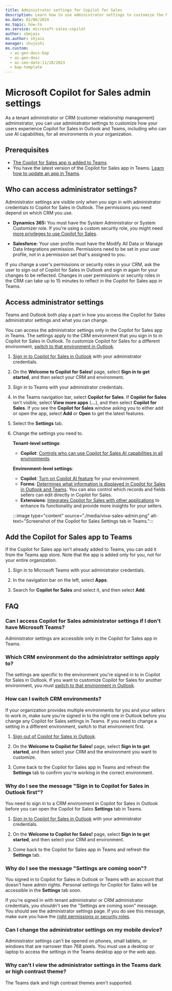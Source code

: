 ```yaml
---
title: Administrator settings for Copilot for Sales
description: Learn how to use administrator settings to customize the Microsoft Copilot for Sales experience in Outlook and Teams.
ms.date: 02/06/2024
ms.topic: how-to
ms.service: microsoft-sales-copilot
author: sbmjais
ms.author: shjais
manager: shujoshi
ms.custom:
  - ai-gen-docs-bap
  - ai-gen-desc
  - ai-seo-date:11/28/2023
  - bap-template
---
```


# Microsoft Copilot for Sales admin settings

As a tenant administrator or CRM (customer relationship management) administrator, you can use administrator settings to customize how your users experience Copilot for Sales in Outlook and Teams, including who can use AI capabilities, for all environments in your organization.

## Prerequisites

- [The Copilot for Sales app is added to Teams](#add-the-copilot-for-sales-app-to-teams).
- You have the latest version of the Copilot for Sales app in Teams. [Learn how to update an app in Teams](https://support.microsoft.com/office/update-an-app-in-teams-3d53d136-5c5d-4dfa-9602-01e6fdd8015b).

## Who can access administrator settings?

Administrator settings are visible only when you sign in with administrator credentials to Copilot for Sales in Outlook. The permissions you need depend on which CRM you use.

- **Dynamics 365:** You must have the System Administrator or System Customizer role. If you're using a custom security role, you might need [more privileges to use Copilot for Sales](install-viva-sales.md#additional-privileges-required-for-dynamics-365-customers).

- **Salesforce:** Your user profile must have the Modify All Data or Manage Data Integrations permission. Permissions need to be set in your user profile, not in a permission set that's assigned to you.

If you change a user's permissions or security roles in your CRM, ask the user to sign out of Copilot for Sales in Outlook and sign in again for your changes to be reflected. Changes in user permissions or security roles in the CRM can take up to 15 minutes to reflect in the Copilot for Sales app in Teams.

## Access administrator settings

Teams and Outlook both play a part in how you access the Copilot for Sales administrator settings and what you can change.

You can access the administrator settings only in the Copilot for Sales app in Teams. The settings apply to the CRM environment that you sign in to in Copilot for Sales in Outlook. To customize Copilot for Sales for a different environment, [switch to that environment in Outlook](#how-can-i-switch-crm-environments).

1. [Sign in to Copilot for Sales in Outlook](use-sales-copilot-outlook.md) with your administrator credentials.

1. On the **Welcome to Copilot for Sales!** page, select **Sign in to get started**, and then select your CRM and environment.

1. Sign in to Teams with your administrator credentials.

1. In the Teams navigation bar, select **Copilot for Sales**. If **Copilot for Sales** isn't visible, select **View more apps** (**&hellip;**), and then select **Copilot for Sales**. If you see the **Copilot for Sales** window asking you to either add or open the app, select **Add** or **Open** to get the latest features.

1. Select the **Settings** tab.

1. Change the settings you need to.

    **Tenant-level settings**:

      - **Copilot**: [Controls who can use Copilot for Sales AI capabilities in all environments](./suggested-replies.md#turn-on-copilot-ai-features-for-your-organization).

    **Environment-level settings**:

      - **Copilot**: [Turn on Copilot AI feature](suggested-replies.md#turn-on-copilot-ai-features-in-your-environment) for your environment.
      - **Forms**: [Determines what information is displayed in Copilot for Sales in Outlook and Teams](customize-forms-and-fields.md). You can also control which records and fields sellers can edit directly in Copilot for Sales.
      - **Extensions**: [Integrates Copilot for Sales with other applications](use-extensions.md) to enhance its functionality and provide more insights for your sellers.

    :::image type="content" source="./media/viva-sales-admin.png" alt-text="Screenshot of the Copilot for Sales Settings tab in Teams.":::

## Add the Copilot for Sales app to Teams

If the Copilot for Sales app isn't already added to Teams, you can add it from the Teams app store. Note that the app is added only for you, not for your entire organization.

1. Sign in to Microsoft Teams with your administrator credentials.

2. In the navigation bar on the left, select **Apps**.

3. Search for **Copilot for Sales** and select it, and then select **Add**.

## FAQ

### Can I access Copilot for Sales administrator settings if I don't have Microsoft Teams?

Administrator settings are accessible only in the Copilot for Sales app in Teams.

### Which CRM environment do the administrator settings apply to?

The settings are specific to the environment you're signed in to in Copilot for Sales in Outlook. If you want to customize Copilot for Sales for another environment, you must [switch to that environment in Outlook](#how-can-i-switch-crm-environments).

### How can I switch CRM environments?

If your organization provides multiple environments for you and your sellers to work in, make sure you're signed in to the right one in Outlook before you change any Copilot for Sales settings in Teams. If you need to change a setting in a different environment, switch to that environment first.

1. [Sign out of Copilot for Sales in Outlook](sign-out-sales-copilot.md).

1. On the **Welcome to Copilot for Sales!** page, select **Sign in to get started**, and then select your CRM and the environment you want to customize.

1. Come back to the Copilot for Sales app in Teams and refresh the **Settings** tab to confirm you're working in the correct environment.

### Why do I see the message "Sign in to Copilot for Sales in Outlook first"?

You need to sign in to a CRM environment in Copilot for Sales in Outlook before you can open the Copilot for Sales **Settings** tab in Teams.

1. [Sign in to Copilot for Sales in Outlook](use-sales-copilot-outlook.md) with your administrator credentials.

1. On the **Welcome to Copilot for Sales!** page, select **Sign in to get started**, and then select your CRM and environment.

1. Come back to the Copilot for Sales app in Teams and refresh the **Settings** tab.

### Why do I see the message "Settings are coming soon"?

You signed in to Copilot for Sales in Outlook or Teams with an account that doesn't have admin rights. Personal settings for Copilot for Sales will be accessible in the **Settings** tab soon.

If you're signed in with tenant administrator or CRM administrator credentials, you shouldn't see the "Settings are coming soon" message. You should see the administrator settings page. If you do see this message, make sure you have the [right permissions or security roles](#who-can-access-administrator-settings).

### Can I change the administrator settings on my mobile device?

Administrator settings can't be opened on phones, small tablets, or windows that are narrower than 768 pixels. You must use a desktop or laptop to access the settings in the Teams desktop app or the web app.

### Why can't I view the administrator settings in the Teams dark or high contrast theme?

The Teams dark and high contrast themes aren't supported.
